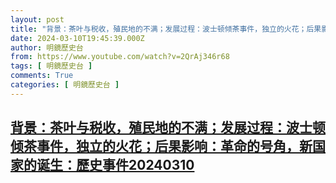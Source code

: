 ```yaml
---
layout: post
title: "背景：茶叶与税收，殖民地的不满；发展过程：波士顿倾茶事件，独立的火花；后果影响：革命的号角，新国家的诞生：歷史事件20240310"
date: 2024-03-10T19:45:39.000Z
author: 明鏡歷史台
from: https://www.youtube.com/watch?v=2QrAj346r68
tags: [ 明鏡歷史台 ]
comments: True
categories: [ 明鏡歷史台 ]
---
```

<!--1710099939000-->
[背景：茶叶与税收，殖民地的不满；发展过程：波士顿倾茶事件，独立的火花；后果影响：革命的号角，新国家的诞生：歷史事件20240310](https://www.youtube.com/watch?v=2QrAj346r68)
------

<div>

</div>
